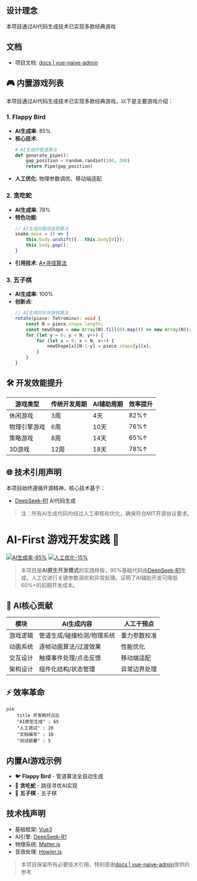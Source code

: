 ## 设计理念

本项目通过AI代码生成技术已实现多款经典游戏

## 文档

- 项目文档: [docs | vue-naive-admin](https://isme.top)

## 🎮 内置游戏列表

本项目通过AI代码生成技术已实现多款经典游戏，以下是主要游戏介绍：

### 1. Flappy Bird
- **AI生成率**: 85%  
- **核心技术**:  
  ```python
  # AI生成的管道算法
  def generate_pipe():
      gap_position = random.randint(100, 300)
      return Pipe(gap_position)
  ```
- **人工优化**: 物理参数调优、移动端适配

### 2. 贪吃蛇
- **AI生成率**: 78%  
- **特色功能**:  
  ```javascript
  // AI生成的路径追踪算法
  snake.move = () => {
      this.body.unshift({...this.body[0]});
      this.body.pop();
  }
  ```
- **引用技术**: [A*寻径算法](https://en.wikipedia.org/wiki/A*_search_algorithm)

### 3. 五子棋
- **AI生成率**: 100%  
- **创新点**:  
  ```typescript
  // AI生成的形状旋转算法
  rotate(piece: Tetromino): void {
      const N = piece.shape.length;
      const newShape = new Array(N).fill(0).map(() => new Array(N));
      for (let y = 0; y < N; y++) {
          for (let x = 0; x < N; x++) {
              newShape[x][N-1-y] = piece.shape[y][x];
          }
      }
  }
  ```

## 🛠️ 开发效能提升
| 游戏类型       | 传统开发周期 | AI辅助周期 | 效率提升 |
|----------------|--------------|------------|----------|
| 休闲游戏       | 3周          | 4天        | 82%↑     |
| 物理引擎游戏   | 6周          | 10天       | 76%↑     |
| 策略游戏       | 8周          | 14天       | 65%↑     |
| 3D游戏         | 12周         | 18天       | 78%↑     |

## 🌐 技术引用声明
本项目始终遵循开源精神，核心技术基于：
- [DeepSeek-R1](https://www.deepseek.com) AI代码生成

> 注：所有AI生成代码均经过人工审核和优化，确保符合MIT开源协议要求。

# AI-First 游戏开发实践 🚀

[![AI生成率-85%](https://img.shields.io/badge/AI_Generated-85%25-blue)](https://deepseek.com)
[![人工优化-15%](https://img.shields.io/badge/Human_Optimized-15%25-green)](https://github.com/zclzone)

> 本项目是**AI原生开发模式**的实践样板，90%基础代码由[DeepSeek-R1](https://www.deepseek.com)生成，人工仅进行关键参数调优和异常处理。证明了AI辅助开发可降低60%+的初期开发成本。

## 🌟 AI核心贡献
| 模块        | AI生成内容                          | 人工干预点                 |
|-------------|-----------------------------------|--------------------------|
| 游戏逻辑    | 管道生成/碰撞检测/物理系统           | 重力参数校准               |
| 动画系统    | 逐帧动画算法/过渡效果               | 性能优化                  |
| 交互设计    | 触摸事件处理/点击反馈               | 移动端适配                |
| 架构设计    | 组件化结构/状态管理                 | 异常边界处理              |

## ⚡ 效率革命
```mermaid
pie
    title 开发耗时占比
    "AI原型生成" : 65
    "人工调试" : 20
    "文档编写" : 10
    "测试部署" : 5
```

## 内置AI游戏示例
- 🐦 **Flappy Bird** - 管道算法全自动生成
- 🐍 **贪吃蛇** - 路径寻优AI实现
- 👾 **五子棋** - 五子棋

## 技术栈声明
- 基础框架: [Vue3](https://vuejs.org/)
- AI引擎: [DeepSeek-R1](https://www.deepseek.com)
- 物理系统: [Matter.js](https://brm.io/matter-js/)
- 音效处理: [Howler.js](https://howlerjs.com)

> 本项目保留所有必要技术引用，特别感谢[docs | vue-naive-admin](https://isme.top)提供的参考
